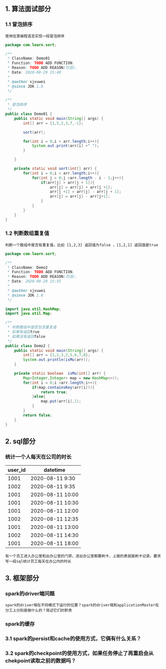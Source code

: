 ## 1. 算法面试部分
### 1.1 冒泡排序

    使用任意编程语言实现一段冒泡排序

```java
package com.learn.sort;

/**
 * ClassName: Demo01
 * Function: TODO ADD FUNCTION.
 * Reason: TODO ADD REASON(可选).
 * Date: 2020-08-29 15:48
 *
 * @author sjxuwei
 * @since JDK 1.8
 */

/**
 * 冒泡排序
 */
public class Demo01 {
    public static void main(String[] args) {
        int[] arr = {1,5,2,3,7,-1};

        sort(arr);

        for(int i = 0;i < arr.length;i++){
            System.out.print(arr[i] +" ");
        }

    }

    private static void sort(int[] arr) {
        for(int i = 0;i < arr.length;i++){
            for(int j = 0;j <arr.length - i - 1;j++){
                if(arr[j] > arr[j + 1]){
                    arr[j] = arr[j] + arr[j +1];
                    arr[j +1] = arr[j] - arr[j + 1];
                    arr[j] = arr[j] - arr[j+1];
                }
            }
        }
    }
}
```

### 1.2 判断数组重复值

    判断一个数组中是否有重复值，比如 [1,2,3] 返回值为false ，[1,2,1] 返回值是true

```java
package com.learn.sort;

/**
 * ClassName: Demo2
 * Function: TODO ADD FUNCTION.
 * Reason: TODO ADD REASON(可选).
 * Date: 2020-08-29 15:55
 *
 * @author sjxuwei
 * @since JDK 1.8
 */

import java.util.HashMap;
import java.util.Map;

/**
 * 判断数组中是否包含重复值
 * 如果有返回true
 * 如果没有返回false
 */
public class Demo2 {
    public static void main(String[] args) {
        int[] arr = {1,2,3,2,5,6,7,8};
        System.out.println(isMu(arr));
    }

    private static boolean  isMu(int[] arr) {
        Map<Integer,Integer> map = new HashMap<>();
        for(int i = 0;i <arr.length;i++){
            if(map.containsKey(arr[i])){
                return true;
            }else{
                map.put(arr[i],1);
            }
        }
        return false;
    }
}
```



## 2. sql部分

### 统计一个人每天在公司的时长

|user_id|datetime|
|--|--|
|1001|2020-08-11 9:30 |
|1002|2020-08-11 9:35 |
|1001|2020-08-11 10:00|
|1001|2020-08-11 10:30|
|1001|2020-08-11 12:00|
|1002|2020-08-11 12:35|
|1001|2020-08-11 13:00|
|1002|2020-08-11 14:30|
|1001|2020-08-11 18:00|

    有一个员工进入办公室和出办公室的门禁，进出办公室都要刷卡，上面的表就是刷卡记录。要求写一段sql统计员工每天在办公内的时长

## 3. 框架部分
### spark的driver端问题

    spark的driver端在不同模式下运行的位置？spark的driver端和applicationMaster在分工上分别是做什么的？简述它们的职责

### spark的缓存

### 3.1 spark的persist和cache的使用方式，它俩有什么关系？ 
### 3.2 spark的checkpoint的使用方式，如果任务停止了再重启会从chekpoint读取之前的数据吗？ 
